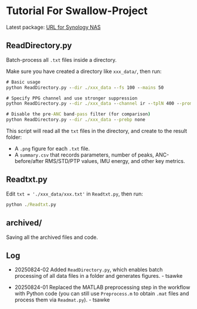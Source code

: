 # Tutorial For Swallow-Project

Latest package: [URL for Synology NAS](https://gofile.me/7xDmN/6LaSVzQNf)

## ReadDirectory.py

Batch-process all `.txt` files inside a directory.

Make sure you have created a directory like `xxx_data/`, then run:

```bat
# Basic usage
python ReadDirectory.py --dir ./xxx_data --fs 100 --mains 50

# Specify PPG channel and use stronger suppression
python ReadDirectory.py --dir ./xxx_data --channel ir --tplN 400 --prom 1.0 --mu 1e-3 --order 16

# Disable the pre-ANC band-pass filter (for comparison)
python ReadDirectory.py --dir ./xxx_data --prebp none

```

This script will read all the `txt` files in the directory, and create to the result folder:

- A `.png` figure for each `.txt` file.
- A `summary.csv` that records parameters, number of peaks, ANC-before/after RMS/STD/PTP values, IMU energy, and other key metrics.

## Readtxt.py

Edit `txt = './xxx_data/xxx.txt'` in `Readtxt.py`, then run:

```bat
python ./Readtxt.py
```


## archived/

Saving all the archived files and code.

## Log

- 20250824-02 Added `ReadDirectory.py`, which enables batch processing of all data files in a folder and generates figures. - tsawke

- 20250824-01 Replaced the MATLAB preprocessing step in the workflow with Python code (you can still use `Preprocess.m` to obtain `.mat` files and process them via `Readmat.py`).  - tsawke

  